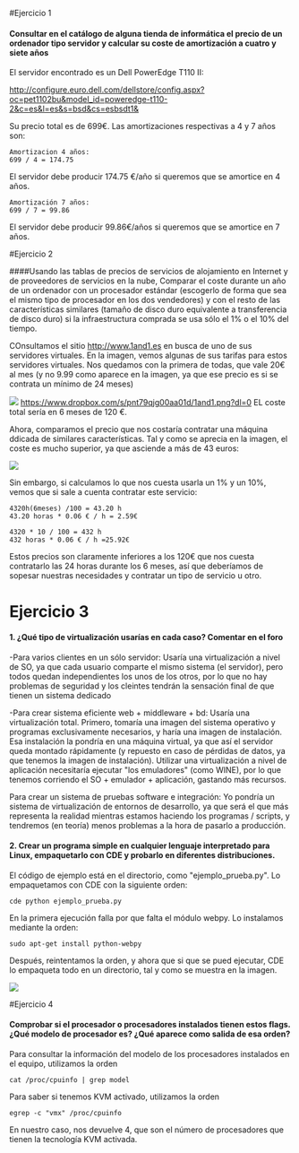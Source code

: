 #Ejercicio 1

#### Consultar en el catálogo de alguna tienda de informática el precio de un ordenador tipo servidor y calcular su coste de amortización a cuatro y siete años

El servidor encontrado es un Dell PowerEdge T110 II:

http://configure.euro.dell.com/dellstore/config.aspx?oc=pet1102bu&model_id=poweredge-t110-2&c=es&l=es&s=bsd&cs=esbsdt1&

Su precio total es de 699€. Las amortizaciones respectivas a 4 y 7 años son:
	
    Amortizacion 4 años:
    699 / 4 = 174.75
    
El servidor debe producir 174.75 €/año si queremos que se amortice en 4 años.

	Amortización 7 años:
    699 / 7 = 99.86
    
El servidor debe producir 99.86€/años si queremos que se amortice en 7 años.

#Ejercicio 2

####Usando las tablas de precios de servicios de alojamiento en Internet y de proveedores de servicios en la nube, Comparar el coste durante un año de un ordenador con un procesador estándar (escogerlo de forma que sea el mismo tipo de procesador en los dos vendedores) y con el resto de las características similares (tamaño de disco duro equivalente a transferencia de disco duro) si la infraestructura comprada se usa sólo el 1% o el 10% del tiempo.

COnsultamos el sitio http://www.1and1.es en busca de uno de sus servidores virtuales. En la imagen, vemos algunas de sus tarifas para estos servidores virtuales. Nos quedamos con la primera de todas, que vale 20€ al mes (y no 9.99 como aparece en la imagen, ya que ese precio es si se contrata un mínimo de 24 meses)

![](https://www.dropbox.com/s/pnt79qjg00aa01d/1and1.png?dl=1)
https://www.dropbox.com/s/pnt79qjg00aa01d/1and1.png?dl=0
EL coste total sería en 6 meses de 120 €.

Ahora, comparamos el precio que nos costaría contratar una máquina ddicada de similares características. Tal y como se aprecia en la imagen, el coste es mucho superior, ya que asciende a más de 43 euros:

![](https://www.dropbox.com/s/850gtzgm3rka80f/1and1_2.png?dl=1)

Sin embargo, si calculamos lo que nos cuesta usarla un 1% y un 10%, vemos que si sale a cuenta contratar este servicio:

	4320h(6meses) /100 = 43.20 h
    43.20 horas * 0.06 € / h = 2.59€
    
   	4320 * 10 / 100 = 432 h
    432 horas * 0.06 € / h =25.92€
    
Estos precios son claramente inferiores a los 120€ que nos cuesta contratarlo las 24 horas durante los 6 meses, así que deberíamos de sopesar nuestras necesidades y contratar un tipo de servicio u otro.

# Ejercicio 3

#### 1. ¿Qué tipo de virtualización usarías en cada caso? Comentar en el foro

-Para varios clientes en un sólo servidor: Usaría una virtualización a nivel de SO, ya que cada usuario comparte el mismo sistema (el servidor), pero todos quedan independientes los unos de los otros, por lo que no hay problemas de seguridad y los cleintes tendrán la sensación final de que tienen un sistema dedicado

-Para crear sistema eficiente web + middleware + bd: Usaría una virtualización total. Primero, tomaría una imagen del sistema operativo y programas exclusivamente necesarios, y haría una imagen de instalación. Esa instalación la pondría en una máquina virtual, ya que así el servidor queda montado rápidamente (y repuesto en caso de pérdidas de datos, ya que tenemos la imagen de instalación). Utilizar una virtualización a nivel de aplicación necesitaría ejecutar "los emuladores" (como WINE), por lo que tenemos corriendo el SO + emulador + aplicación, gastando más recursos.

Para crear un sistema de pruebas software e integración: Yo pondría un sistema de virtualización de entornos de desarrollo, ya que será el que más representa la realidad mientras estamos haciendo los programas / scripts, y tendremos (en teoría) menos problemas a la hora de pasarlo a producción.

#### 2. Crear un programa simple en cualquier lenguaje interpretado para Linux, empaquetarlo con CDE y probarlo en diferentes distribuciones.

El código de ejemplo está en el directorio, como "ejemplo_prueba.py". Lo empaquetamos con CDE con la siguiente orden:
	
    cde python ejemplo_prueba.py
    
En la primera ejecución falla por que falta el módulo webpy. Lo instalamos mediante la orden:

	sudo apt-get install python-webpy
    
Después, reintentamos la orden, y ahora que si que se pued ejecutar, CDE lo empaqueta todo en un directorio, tal y como se muestra en la imagen.

![](https://www.dropbox.com/s/hsg5z3g83pmua6d/CDE.png?dl=1)

#Ejercicio 4

#### Comprobar si el procesador o procesadores instalados tienen estos flags. ¿Qué modelo de procesador es? ¿Qué aparece como salida de esa orden?

Para consultar la información del modelo de los procesadores instalados en el equipo, utilizamos la orden

	cat /proc/cpuinfo | grep model

Para saber si tenemos KVM activado, utilizamos la orden

	egrep -c "vmx" /proc/cpuinfo
    
En nuestro caso, nos devuelve 4, que son el número de procesadores que tienen la tecnología KVM activada.
